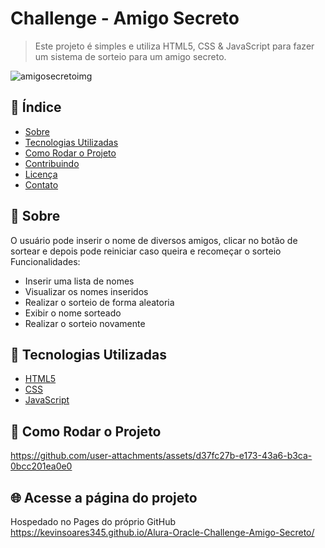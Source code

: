 # Challenge - Amigo Secreto
> Este projeto é simples e utiliza HTML5, CSS & JavaScript para fazer um sistema de sorteio para um amigo secreto.

![amigosecretoimg](https://github.com/user-attachments/assets/423cc48f-27d8-4ba0-9e2e-e1603b3d57cb)

## 📌 Índice
- [Sobre](#sobre)
- [Tecnologias Utilizadas](#tecnologias-utilizadas)
- [Como Rodar o Projeto](#como-rodar-o-projeto)
- [Contribuindo](#contribuindo)
- [Licença](#licença)
- [Contato](#contato)

## 📖 Sobre
O usuário pode inserir o nome de diversos amigos, clicar no botão de sortear e depois pode reiniciar caso queira e recomeçar o sorteio
Funcionalidades:
- Inserir uma lista de nomes
- Visualizar os nomes inseridos
- Realizar o sorteio de forma aleatoria
- Exibir o nome sorteado
- Realizar o sorteio novamente

## 🚀 Tecnologias Utilizadas
- [HTML5](https://developer.mozilla.org/pt-BR/docs/Web/HTML)
- [CSS](https://developer.mozilla.org/en-US/docs/Web/CSS)
- [JavaScript](https://developer.mozilla.org/pt-BR/docs/Web/JavaScript)

## 🎯 Como Rodar o Projeto
https://github.com/user-attachments/assets/d37fc27b-e173-43a6-b3ca-0bcc201ea0e0

## 🌐 Acesse a página do projeto
Hospedado no Pages do próprio GitHub
https://kevinsoares345.github.io/Alura-Oracle-Challenge-Amigo-Secreto/

